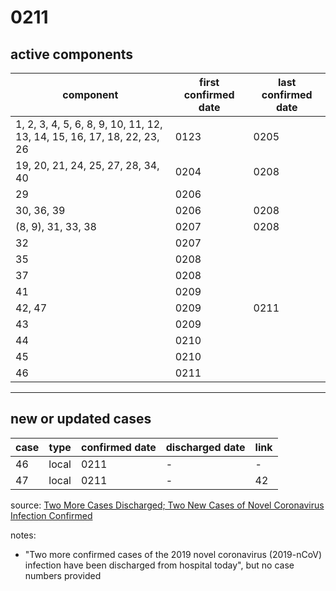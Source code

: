 # 0211

## active components

| component | first confirmed date | last confirmed date |
| - | - | - |
| 1, 2, 3, 4, 5, 6, 8, 9, 10, 11, 12, 13, 14, 15, 16, 17, 18, 22, 23, 26 | 0123 | 0205 |
| 19, 20, 21, 24, 25, 27, 28, 34, 40 | 0204 | 0208 |
| 29 | 0206 | |
| 30, 36, 39 | 0206 | 0208 |
| (8, 9), 31, 33, 38 | 0207 | 0208 |
| 32 | 0207 | |
| 35 | 0208 | |
| 37 | 0208 | |
| 41 | 0209 | |
| 42, 47 | 0209 | 0211 |
| 43 | 0209 | |
| 44 | 0210 | |
| 45 | 0210 | |
| 46 | 0211 | |

---

## new or updated cases

| case | type | confirmed date | discharged date | link
| - | - | - | - | - |
| 46 | local | 0211 | - | - |
| 47 | local | 0211 | - | 42 |

source: [Two More Cases Discharged; Two New Cases of Novel Coronavirus Infection Confirmed](https://www.moh.gov.sg/news-highlights/details/two-more-cases-discharged-two-new-cases-of-novel-coronavirus-infection-confirmed)

notes:
- "Two more confirmed cases of the 2019 novel coronavirus (2019-nCoV) infection have been discharged from hospital today", but no case numbers provided
